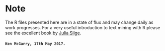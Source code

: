# Note
The R files presented here are in a state of flux and may change daily as work progresses. For a very useful introduction to text mining with R please see the excellent book by [Julia Silge](http://tidytextmining.com/).

#### `Ken McGarry, 17th May 2017.`


